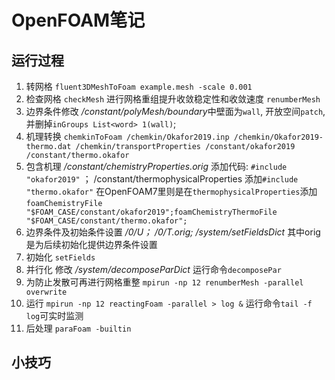 # OpenFOAM笔记
## 运行过程
1. 转网格 `fluent3DMeshToFoam example.mesh -scale 0.001`  
2. 检查网格 `checkMesh` 进行网格重组提升收敛稳定性和收敛速度 `renumberMesh` 
3. 边界条件修改 */constant/polyMesh/boundary*中壁面为`wall`, 开放空间`patch`, 并删掉`inGroups List<word> 1(wall)`;  
4. 机理转换 `chemkinToFoam /chemkin/Okafor2019.inp /chemkin/Okafor2019-thermo.dat /chemkin/transportProperties /constant/okafor2019 /constant/thermo.okafor`  
5. 包含机理 */constant/chemistryProperties.orig* 添加代码:
`#include "okafor2019"` ；
 /constant/thermophysicalProperties 添加`#include "thermo.okafor"`  在OpenFOAM7里则是在`thermophysicalProperties`添加`foamChemistryFile "$FOAM_CASE/constant/okafor2019";foamChemistryThermoFile "$FOAM_CASE/constant/thermo.okafor";`
6. 边界条件及初始条件设置 */0/U； /0/T.orig; /system/setFieldsDict* 其中orig是为后续初始化提供边界条件设置
7. 初始化 `setFields`  
8. 并行化 修改 */system/decomposeParDict* 运行命令`decomposePar`  
9. 为防止发散可再进行网格重整 `mpirun -np 12 renumberMesh -parallel overwrite`
10.  运行 `mpirun -np 12 reactingFoam -parallel > log &`  运行命令`tail -f log`可实时监测
11. 后处理 `paraFoam -builtin`  

## 小技巧
